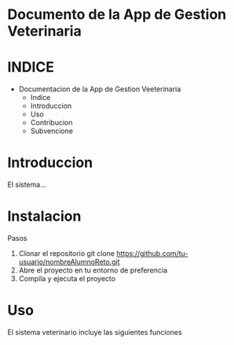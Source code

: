 # Documento de la App de Gestion Veterinaria

# INDICE
 - Documentacion de la App de Gestion Veeterinaria
   - Indice
   - Introduccion
   - Uso
   - Contribucion
   - Subvencione

# Introduccion
El sistema...

# Instalacion
Pasos
1. Clonar el repositorio
    git clone https://github.com/tu-usuario/nombreAlumnoReto.git
2. Abre el proyecto en tu entorno de preferencia
3. Compila y ejecuta el proyecto    

# Uso
El sistema  veterinario incluye las siguientes funciones

